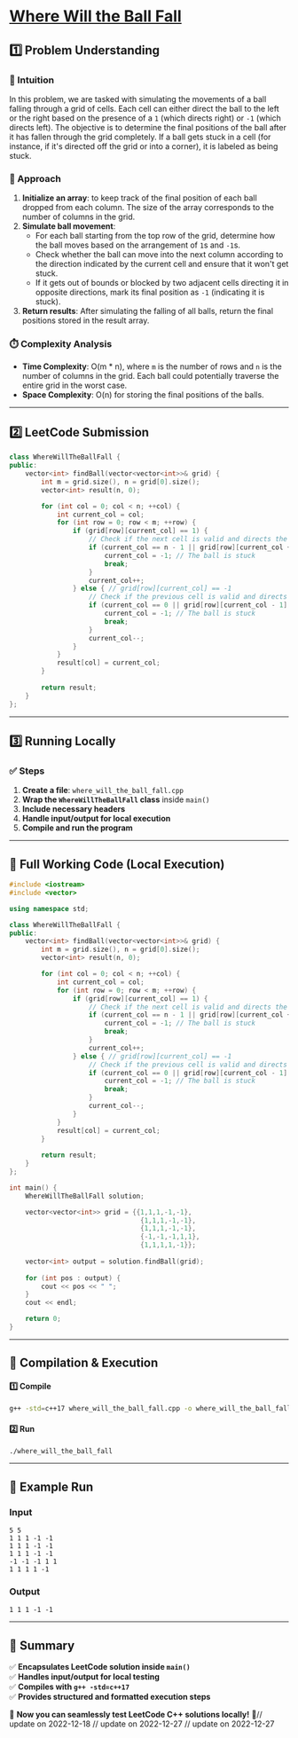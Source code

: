 # **[Where Will the Ball Fall](https://leetcode.com/problems/where-will-the-ball-fall/description/)**  

## **1️⃣ Problem Understanding**  
### **📌 Intuition**  
In this problem, we are tasked with simulating the movements of a ball falling through a grid of cells. Each cell can either direct the ball to the left or the right based on the presence of a `1` (which directs right) or `-1` (which directs left). The objective is to determine the final positions of the ball after it has fallen through the grid completely. If a ball gets stuck in a cell (for instance, if it's directed off the grid or into a corner), it is labeled as being stuck.

### **🚀 Approach**  
1. **Initialize an array**: to keep track of the final position of each ball dropped from each column. The size of the array corresponds to the number of columns in the grid.
2. **Simulate ball movement**:
   - For each ball starting from the top row of the grid, determine how the ball moves based on the arrangement of `1`s and `-1`s.
   - Check whether the ball can move into the next column according to the direction indicated by the current cell and ensure that it won't get stuck.
   - If it gets out of bounds or blocked by two adjacent cells directing it in opposite directions, mark its final position as `-1` (indicating it is stuck).
3. **Return results**: After simulating the falling of all balls, return the final positions stored in the result array. 

### **⏱️ Complexity Analysis**  
- **Time Complexity**: O(m * n), where `m` is the number of rows and `n` is the number of columns in the grid. Each ball could potentially traverse the entire grid in the worst case.
- **Space Complexity**: O(n) for storing the final positions of the balls.

---  

## **2️⃣ LeetCode Submission**  
```cpp
class WhereWillTheBallFall {
public:
    vector<int> findBall(vector<vector<int>>& grid) {
        int m = grid.size(), n = grid[0].size();
        vector<int> result(n, 0);

        for (int col = 0; col < n; ++col) {
            int current_col = col;
            for (int row = 0; row < m; ++row) {
                if (grid[row][current_col] == 1) {
                    // Check if the next cell is valid and directs the ball to the right
                    if (current_col == n - 1 || grid[row][current_col + 1] == -1) {
                        current_col = -1; // The ball is stuck
                        break;
                    }
                    current_col++;
                } else { // grid[row][current_col] == -1
                    // Check if the previous cell is valid and directs the ball to the left
                    if (current_col == 0 || grid[row][current_col - 1] == 1) {
                        current_col = -1; // The ball is stuck
                        break;
                    }
                    current_col--;
                }
            }
            result[col] = current_col;
        }
        
        return result;
    }
};  
```  

---  

## **3️⃣ Running Locally**  
### **✅ Steps**  
1. **Create a file**: `where_will_the_ball_fall.cpp`  
2. **Wrap the `WhereWillTheBallFall` class** inside `main()`  
3. **Include necessary headers**  
4. **Handle input/output for local execution**  
5. **Compile and run the program**  

---  

## **📝 Full Working Code (Local Execution)**  
```cpp
#include <iostream>
#include <vector>

using namespace std;

class WhereWillTheBallFall {
public:
    vector<int> findBall(vector<vector<int>>& grid) {
        int m = grid.size(), n = grid[0].size();
        vector<int> result(n, 0);

        for (int col = 0; col < n; ++col) {
            int current_col = col;
            for (int row = 0; row < m; ++row) {
                if (grid[row][current_col] == 1) {
                    // Check if the next cell is valid and directs the ball to the right
                    if (current_col == n - 1 || grid[row][current_col + 1] == -1) {
                        current_col = -1; // The ball is stuck
                        break;
                    }
                    current_col++;
                } else { // grid[row][current_col] == -1
                    // Check if the previous cell is valid and directs the ball to the left
                    if (current_col == 0 || grid[row][current_col - 1] == 1) {
                        current_col = -1; // The ball is stuck
                        break;
                    }
                    current_col--;
                }
            }
            result[col] = current_col;
        }
        
        return result;
    }
};

int main() {
    WhereWillTheBallFall solution;

    vector<vector<int>> grid = {{1,1,1,-1,-1},
                                 {1,1,1,-1,-1},
                                 {1,1,1,-1,-1},
                                 {-1,-1,-1,1,1},
                                 {1,1,1,1,-1}};
    
    vector<int> output = solution.findBall(grid);
   
    for (int pos : output) {
        cout << pos << " ";
    }
    cout << endl;

    return 0;
}  
```  

---  

## **🔧 Compilation & Execution**  
#### **1️⃣ Compile**  
```bash
g++ -std=c++17 where_will_the_ball_fall.cpp -o where_will_the_ball_fall
```  

#### **2️⃣ Run**  
```bash
./where_will_the_ball_fall
```  

---  

## **🎯 Example Run**  
### **Input**  
```
5 5
1 1 1 -1 -1
1 1 1 -1 -1
1 1 1 -1 -1
-1 -1 -1 1 1
1 1 1 1 -1
```  
### **Output**  
```
1 1 1 -1 -1 
```  

---  

## **📌 Summary**  
✅ **Encapsulates LeetCode solution inside `main()`**  
✅ **Handles input/output for local testing**  
✅ **Compiles with `g++ -std=c++17`**  
✅ **Provides structured and formatted execution steps**  

🚀 **Now you can seamlessly test LeetCode C++ solutions locally!** 🚀// update on 2022-12-18
// update on 2022-12-27
// update on 2022-12-27
